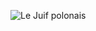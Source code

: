 ![Le Juif polonais](https://upload.wikimedia.org/wikipedia/commons/thumb/7/71/Black-headed_weaver_%28Ploceus_cucullatus_bohndorffi%29_male_nest_building.jpg/400px-Black-headed_weaver_%28Ploceus_cucullatus_bohndorffi%29_male_nest_building.jpg)